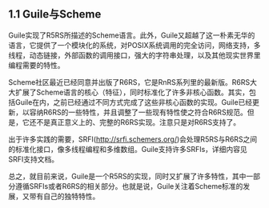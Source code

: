 <!--
1.1 Guile and Scheme
====================
-->

## 1.1 Guile与Scheme

<!--
Guile implements Scheme as described in the Revised^5 Report on the
Algorithmic Language Scheme (usually known as R5RS), providing clean and
general data and control structures.  Guile goes beyond the rather
austere language presented in R5RS, extending it with a module system,
full access to POSIX system calls, networking support, multiple threads,
dynamic linking, a foreign function call interface, powerful string
processing, and many other features needed for programming in the real
world.
-->

Guile实现了R5RS所描述的Scheme语言。此外，Guile又超越了这一朴素无华的语言，它提供了一个模块化的系统，对POSIX系统调用的完全访问，网络支持，多线程，动态链接，外部函数的调用接口，强大的字符串处理，以及其他现实世界里编程需要的特性。

<!--
   The Scheme community has recently agreed and published R6RS, the
latest installment in the RnRS series.  R6RS significantly expands the
core Scheme language, and standardises many non-core functions that
implementations—including Guile—have previously done in different ways.
Guile has been updated to incorporate some of the features of R6RS, and
to adjust some existing features to conform to the R6RS specification,
but it is by no means a complete R6RS implementation.  *Note R6RS
Support::.
-->

Scheme社区最近已经同意并出版了R6RS，它是RnRS系列里的最新版。R6RS大大扩展了Scheme语言的核心（特征），同时标准化了许多非核心函数。其实，包括Guile在内，之前已经通过不同方式完成了这些非核心函数的实现。Guile已经更新，以容纳R6RS的一些特性，并且调整了一些现有特性使之符合R6RS规范。但是，它还不是真正意义上的、完整的R6RS实现。注意只是对R6RS支持了。

<!--
   Between R5RS and R6RS, the SRFI process (<http://srfi.schemers.org/>)
standardised interfaces for many practical needs, such as multithreaded
programming and multidimensional arrays.  Guile supports many SRFIs, as
documented in detail in *note SRFI Support::.
-->

出于许多实践的需要，SRFI(<http://srfi.schemers.org/>)会处理R5RS与R6RS之间的标准化接口，像多线程编程和多维数组。Guile支持许多SRFIs，详细内容见SRFI支持文档。

<!--
   In summary, so far as relationship to the Scheme standards is
concerned, Guile is an R5RS implementation with many extensions, some of
which conform to SRFIs or to the relevant parts of R6RS.
-->

总之，就目前来说，Guile是一个R5RS的实现，同时又扩展了许多特性，其中一部分遵循SRFIs或者R6RS的相关部分。也就是说，Guile关注着Scheme标准的发展，又带有自己的独特特性。

